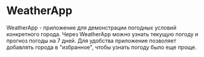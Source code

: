 # WeatherApp
WeatherApp - приложение для демонстрации погодных условий конкретного города. Через WeatherApp можно узнать текущую погоду и прогноз погоды на 7 дней.
Для удобства приложение позволяет добавлять города в "избранное", чтобы узнать погоду было еще проще.
